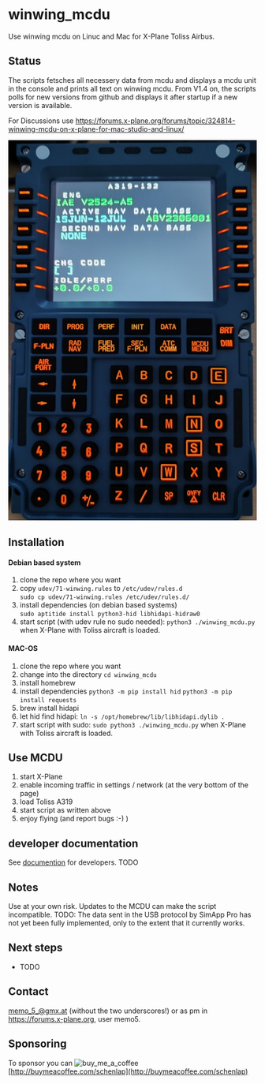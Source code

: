 # winwing_mcdu
Use winwing mcdu on Linuc and Mac for X-Plane Toliss Airbus.

## Status
The scripts fetsches all necessery data from mcdu and displays a mcdu unit in the console and prints all text on winwing mcdu. 
From V1.4 on, the scripts polls for new versions from github and displays it after startup if a new version is available.

For Discussions use https://forums.x-plane.org/forums/topic/324814-winwing-mcdu-on-x-plane-for-mac-studio-and-linux/


![mcdu demo image](./documentation/A319MCDU1.jpg)


## Installation

#### Debian based system
1. clone the repo where you want
2. copy `udev/71-winwing.rules` to `/etc/udev/rules.d`  
`sudo cp udev/71-winwing.rules /etc/udev/rules.d/`
3. install dependencies (on debian based systems)  
`sudo aptitide install python3-hid libhidapi-hidraw0`
5. start script (with udev rule no sudo needed): `python3 ./winwing_mcdu.py` when X-Plane with Toliss aircraft is loaded.


#### MAC-OS

1. clone the repo where you want
2. change into the directory `cd winwing_mcdu`
3. install homebrew
4. install dependencies
`python3 -m pip install hid`
`python3 -m pip install requests`
5. brew install hidapi
6. let hid find hidapi: `ln -s /opt/homebrew/lib/libhidapi.dylib .`
7. start script with sudo: `sudo python3 ./winwing_mcdu.py` when X-Plane with Toliss aircraft is loaded.


## Use MCDU
1. start X-Plane
2. enable incoming traffic in settings / network (at the very bottom of the page)
3. load Toliss A319
4. start script as written above
5. enjoy flying (and report bugs :-)  )


## developer documentation
See [documention](./documentation/README.md) for developers. TODO

## Notes
Use at your own risk. Updates to the MCDU can make the script incompatible.
TODO: The data sent in the USB protocol by SimApp Pro has not yet been fully implemented, only to the extent that it currently works.

## Next steps
 * TODO 

## Contact
<memo_5_@gmx.at> (without the two underscores!) or as pm in https://forums.x-plane.org, user memo5.

## Sponsoring
To sponsor you can ![buy_me_a_coffee](https://github.com/user-attachments/assets/d0a94d75-9ad3-41e4-8b89-876c0a2fdf36)
[http://buymeacoffee.com/schenlap](http://buymeacoffee.com/schenlap)
